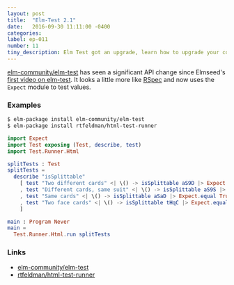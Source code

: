 ```yaml
---
layout: post
title:  "Elm-Test 2.1"
date:   2016-09-30 11:11:00 -0400
categories:
label: ep-011
number: 11
tiny_description: Elm Test got an upgrade, learn how to upgrade your code.
---
```


[elm-community/elm-test](http://package.elm-lang.org/packages/elm-community/elm-test/latest) has seen a significant API change since Elmseed's [first video on elm-test](https://elmseeds.thaterikperson.com/elm-test). It looks a little more like [RSpec](http://rspec.info) and now uses the `Expect` module to test values.

### Examples

```bash
$ elm-package install elm-community/elm-test
$ elm-package install rtfeldman/html-test-runner
```

```elm
import Expect
import Test exposing (Test, describe, test)
import Test.Runner.Html

splitTests : Test
splitTests =
  describe "isSplittable"
    [ test "Two different cards" <| \() -> isSplittable aS9D |> Expect.equal False
    , test "Different cards, same suit" <| \() -> isSplittable aS9S |> Expect.equal False
    , test "Same cards" <| \() -> isSplittable aSaD |> Expect.equal True
    , test "Two face cards" <| \() -> isSplittable tHqC |> Expect.equal True
    ]

main : Program Never
main =
  Test.Runner.Html.run splitTests
```


### Links

* [elm-community/elm-test](http://package.elm-lang.org/packages/elm-community/elm-test/latest)
* [rtfeldman/html-test-runner](http://package.elm-lang.org/packages/rtfeldman/html-test-runner/latest)
